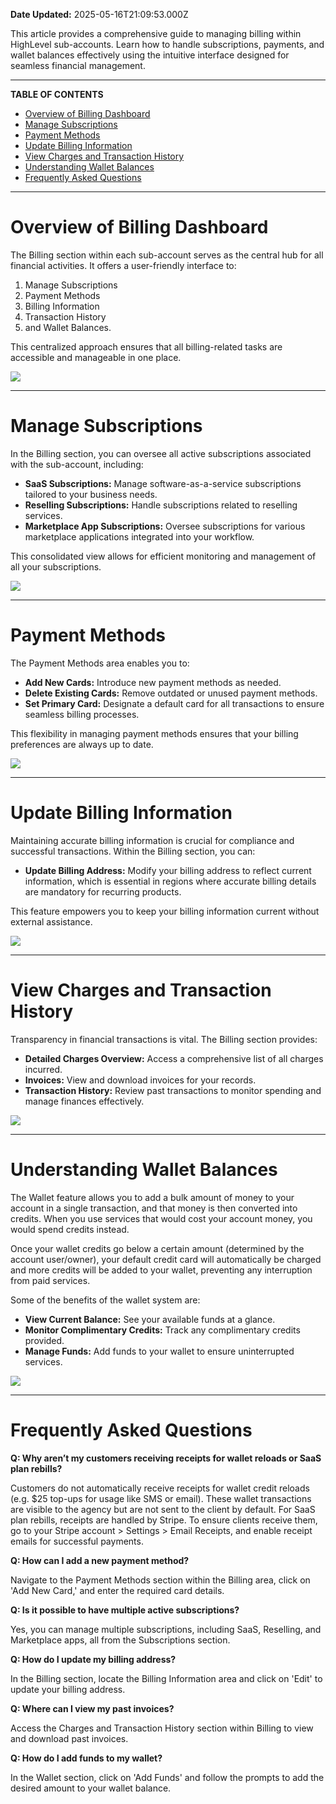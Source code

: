 **Date Updated:** 2025-05-16T21:09:53.000Z
  
  
This article provides a comprehensive guide to managing billing within HighLevel sub-accounts. Learn how to handle subscriptions, payments, and wallet balances effectively using the intuitive interface designed for seamless financial management.

---

**TABLE OF CONTENTS**

* [Overview of Billing Dashboard](#Overview-of-Billing-Dashboard)
* [Manage Subscriptions](#Manage-Subscriptions)
* [Payment Methods](#Payment-Methods)
* [Update Billing Information](#Update-Billing-Information)
* [View Charges and Transaction History](#View-Charges-and-Transaction-History)
* [Understanding Wallet Balances](#Understanding-Wallet-Balances)
* [Frequently Asked Questions](#Frequently-Asked-Questions)

---

# **Overview of Billing Dashboard**

  
The Billing section within each sub-account serves as the central hub for all financial activities. It offers a user-friendly interface to:

1. Manage Subscriptions
2. Payment Methods
3. Billing Information
4. Transaction History
5. and Wallet Balances.

  
This centralized approach ensures that all billing-related tasks are accessible and manageable in one place.

  
![](https://s3.amazonaws.com/cdn.freshdesk.com/data/helpdesk/attachments/production/155036524856/original/2VA-z4e7VrBKLyVm3w8IXOBMiheFvXexFA.png?1731535483)

---

# **Manage Subscriptions**

  
In the Billing section, you can oversee all active subscriptions associated with the sub-account, including:

  
* **SaaS Subscriptions:** Manage software-as-a-service subscriptions tailored to your business needs.
* **Reselling Subscriptions:** Handle subscriptions related to reselling services.
* **Marketplace App Subscriptions:** Oversee subscriptions for various marketplace applications integrated into your workflow.

  
This consolidated view allows for efficient monitoring and management of all your subscriptions.

  
![](https://s3.amazonaws.com/cdn.freshdesk.com/data/helpdesk/attachments/production/155036524877/original/OLu-qXRyOUQ59IG_aEGmXj6i5Tmg8D1kQA.png?1731535546)

---

# **Payment Methods**

  
The Payment Methods area enables you to:

  
* **Add New Cards:** Introduce new payment methods as needed.
* **Delete Existing Cards:** Remove outdated or unused payment methods.
* **Set Primary Card:** Designate a default card for all transactions to ensure seamless billing processes.

  
This flexibility in managing payment methods ensures that your billing preferences are always up to date.

  
![](https://s3.amazonaws.com/cdn.freshdesk.com/data/helpdesk/attachments/production/155036524919/original/JKoJl82kWG2vMXkhZKr-SZId7aN22anjgg.gif?1731535676)

---

# **Update Billing Information**

  
Maintaining accurate billing information is crucial for compliance and successful transactions. Within the Billing section, you can:

  
* **Update Billing Address:** Modify your billing address to reflect current information, which is essential in regions where accurate billing details are mandatory for recurring products.

  
This feature empowers you to keep your billing information current without external assistance.

  
![](https://s3.amazonaws.com/cdn.freshdesk.com/data/helpdesk/attachments/production/155036524933/original/V64m1SeUe6dqIg4PK1qvV8S3BxU2PDAcmw.gif?1731535730)

---

# **View Charges and Transaction History**

  
Transparency in financial transactions is vital. The Billing section provides:

  
* **Detailed Charges Overview:** Access a comprehensive list of all charges incurred.
* **Invoices:** View and download invoices for your records.
* **Transaction History:** Review past transactions to monitor spending and manage finances effectively.

  
![](https://s3.amazonaws.com/cdn.freshdesk.com/data/helpdesk/attachments/production/155036524965/original/4COWetXJEVfPgFNHNpA9QuluV0xKteeN-g.png?1731535857)

---

# **Understanding Wallet Balances**

  
The Wallet feature allows you to add a bulk amount of money to your account in a single transaction, and that money is then converted into credits. When you use services that would cost your account money, you would spend credits instead.

  
Once your wallet credits go below a certain amount (determined by the account user/owner), your default credit card will automatically be charged and more credits will be added to your wallet, preventing any interruption from paid services.

  
Some of the benefits of the wallet system are:

  
* **View Current Balance:** See your available funds at a glance.
* **Monitor Complimentary Credits:** Track any complimentary credits provided.
* **Manage Funds:** Add funds to your wallet to ensure uninterrupted services.

  
![](https://s3.amazonaws.com/cdn.freshdesk.com/data/helpdesk/attachments/production/155036525077/original/aBvxibrWYLimj2fEE0tSc3Nolba8t6q20w.png?1731536166)

---

# **Frequently Asked Questions**
  
  
**Q: Why aren’t my customers receiving receipts for wallet reloads or SaaS plan rebills?**

Customers do not automatically receive receipts for wallet credit reloads (e.g. $25 top-ups for usage like SMS or email). These wallet transactions are visible to the agency but are not sent to the client by default. For SaaS plan rebills, receipts are handled by Stripe. To ensure clients receive them, go to your Stripe account > Settings > Email Receipts, and enable receipt emails for successful payments.

  
**Q: How can I add a new payment method?**

Navigate to the Payment Methods section within the Billing area, click on 'Add New Card,' and enter the required card details.  
  
**Q: Is it possible to have multiple active subscriptions?**

Yes, you can manage multiple subscriptions, including SaaS, Reselling, and Marketplace apps, all from the Subscriptions section.  
  
**Q: How do I update my billing address?**

In the Billing section, locate the Billing Information area and click on 'Edit' to update your billing address.  
  
**Q: Where can I view my past invoices?**

Access the Charges and Transaction History section within Billing to view and download past invoices.  
  
**Q: How do I add funds to my wallet?**

In the Wallet section, click on 'Add Funds' and follow the prompts to add the desired amount to your wallet balance.
